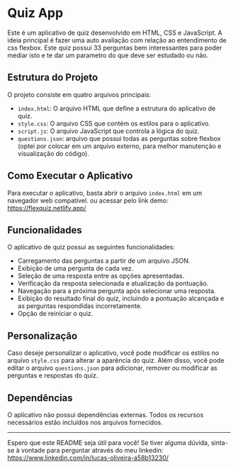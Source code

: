 # Quiz App

Este é um aplicativo de quiz desenvolvido em HTML, CSS e JavaScript. A ideia principal é fazer uma auto avaliação com relação ao entendimento de css flexbox. Este quiz possui 33 perguntas bem interessantes para poder mediar isto e te dar um parametro do que deve ser estudado ou não.

## Estrutura do Projeto

O projeto consiste em quatro arquivos principais:

- `index.html`: O arquivo HTML que define a estrutura do aplicativo de quiz.
- `style.css`: O arquivo CSS que contém os estilos para o aplicativo.
- `script.js`: O arquivo JavaScript que controla a lógica do quiz.
- `questions.json`: arquivo que possui todas as perguntas sobre flexbox (optei por colocar em um arquivo externo, para melhor manutenção e visualização do código).

## Como Executar o Aplicativo

Para executar o aplicativo, basta abrir o arquivo `index.html` em um navegador web compatível. ou acessar pelo link demo: https://flexquiz.netlify.app/

## Funcionalidades

O aplicativo de quiz possui as seguintes funcionalidades:

- Carregamento das perguntas a partir de um arquivo JSON.
- Exibição de uma pergunta de cada vez.
- Seleção de uma resposta entre as opções apresentadas.
- Verificação da resposta selecionada e atualização da pontuação.
- Navegação para a próxima pergunta após selecionar uma resposta.
- Exibição do resultado final do quiz, incluindo a pontuação alcançada e as perguntas respondidas incorretamente.
- Opção de reiniciar o quiz.

## Personalização

Caso deseje personalizar o aplicativo, você pode modificar os estilos no arquivo `style.css` para alterar a aparência do quiz. Além disso, você pode editar o arquivo `questions.json` para adicionar, remover ou modificar as perguntas e respostas do quiz.

## Dependências

O aplicativo não possui dependências externas. Todos os recursos necessários estão incluídos nos arquivos fornecidos.

---

Espero que este README seja útil para você! Se tiver alguma dúvida, sinta-se à vontade para perguntar através do meu linkedin: https://www.linkedin.com/in/lucas-oliveira-a58b13230/
